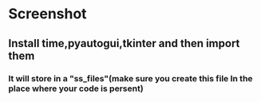 # Screenshot
## Install time,pyautogui,tkinter and then import them
### It will store in a "ss_files"(make sure you create this file In the place where your code is persent)
